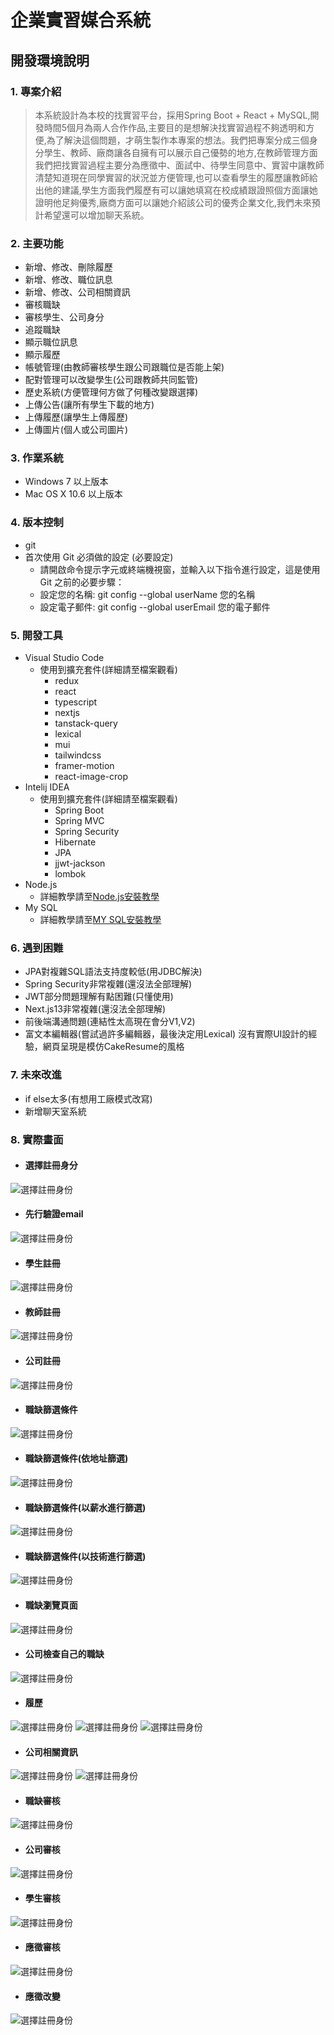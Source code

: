 # 企業實習媒合系統
## 開發環境說明
### 1. 專案介紹
> 本系統設計為本校的找實習平台，採用Spring Boot +  React + MySQL,開發時間5個月為兩人合作作品,主要目的是想解決找實習過程不夠透明和方便,為了解決這個問題，才萌生製作本專案的想法。我們把專案分成三個身分學生、教師、廠商讓各自擁有可以展示自己優勢的地方,在教師管理方面我們把找實習過程主要分為應徵中、面試中、待學生同意中、實習中讓教師清楚知道現在同學實習的狀況並方便管理,也可以查看學生的履歷讓教師給出他的建議,學生方面我們履歷有可以讓她填寫在校成績跟證照個方面讓她證明他足夠優秀,廠商方面可以讓她介紹該公司的優秀企業文化,我們未來預計希望還可以增加聊天系統。
### 2. 主要功能
- 新增、修改、刪除履歷
- 新增、修改、職位訊息
- 新增、修改、公司相關資訊
- 審核職缺
- 審核學生、公司身分
- 追蹤職缺
- 顯示職位訊息
- 顯示履歷
- 帳號管理(由教師審核學生跟公司跟職位是否能上架)
- 配對管理可以改變學生(公司跟教師共同監管)
- 歷史系統(方便管理何方做了何種改變跟選擇)
- 上傳公告(讓所有學生下載的地方)
- 上傳履歷(讓學生上傳履歷)
- 上傳圖片(個人或公司圖片)
### 3. 作業系統
- Windows 7 以上版本 
- Mac OS X 10.6 以上版本
### 4. 版本控制
- git
- 首次使用 Git 必須做的設定 (必要設定)
    - 請開啟命令提示字元或終端機視窗，並輸入以下指令進行設定，這是使用 Git 之前的必要步驟：
    - 設定您的名稱: git config --global userName 您的名稱
    - 設定電子郵件: git config --global userEmail 您的電子郵件
### 5. 開發工具
- Visual Studio Code
  - 使用到擴充套件(詳細請至檔案觀看)
    - redux 
    - react
    - typescript   
    - nextjs
    - tanstack-query
    - lexical
    - mui
    - tailwindcss
    - framer-motion
    - react-image-crop
- Intelij IDEA
  - 使用到擴充套件(詳細請至檔案觀看)
    - Spring Boot
    - Spring MVC
    - Spring Security
    - Hibernate
    - JPA
    - jjwt-jackson
    - lombok
- Node.js 
  - 詳細教學請至[Node.js安裝教學](https://dotblogs.com.tw/jamestsai/2022/03/13/Install-nodejs-and-npm-on-Windows)
- My SQL
  - 詳細教學請至[MY SQL安裝教學](https://ithelp.ithome.com.tw/articles/10259766)
### 6. 遇到困難
- JPA對複雜SQL語法支持度較低(用JDBC解決)
- Spring Security非常複雜(還沒法全部理解)
- JWT部分問題理解有點困難(只懂使用)
- Next.js13非常複雜(還沒法全部理解)
- 前後端溝通問題(連結性太高現在會分V1,V2)
- 富文本編輯器(嘗試過許多編輯器，最後決定用Lexical) 沒有實際UI設計的經驗，網頁呈現是模仿CakeResume的風格
### 7. 未來改進
- if else太多(有想用工廠模式改寫)
- 新增聊天室系統

### 8. 實際畫面
- #### 選擇註冊身分
![選擇註冊身份]("/../新版實際畫面/選擇註冊身份.png)
- #### 先行驗證email
![選擇註冊身份]("/../新版實際畫面/註冊1.png)
- #### 學生註冊
![選擇註冊身份]("/../新版實際畫面/學生註冊.png)
- #### 教師註冊
![選擇註冊身份]("/../新版實際畫面/教師註冊.png)
- #### 公司註冊
![選擇註冊身份]("/../新版實際畫面/公司註冊.png)
- #### 職缺篩選條件
![選擇註冊身份]("/../新版實際畫面/SearchFilter1.png)
- #### 職缺篩選條件(依地址篩選)
![選擇註冊身份]("/../新版實際畫面/SearchFilter2.png)
- #### 職缺篩選條件(以薪水進行篩選)
![選擇註冊身份]("/../新版實際畫面/SearchFilter3.png)
- #### 職缺篩選條件(以技術進行篩選)
![選擇註冊身份]("/../新版實際畫面/SearchFilter4.png)
- #### 職缺瀏覽頁面
![選擇註冊身份]("/../新版實際畫面/職缺瀏覽頁面.png)
- #### 公司檢查自己的職缺
![選擇註冊身份]("/../新版實際畫面/公司職缺1.jpg)
- #### 履歷
![選擇註冊身份]("/../新版實際畫面/履歷1.jpg)
![選擇註冊身份]("/../新版實際畫面/履歷2.jpg)
![選擇註冊身份]("/../新版實際畫面/履歷3.jpg)
- #### 公司相關資訊
![選擇註冊身份]("/../新版實際畫面/公司關於1.jpg)
![選擇註冊身份]("/../新版實際畫面/公司關於2.jpg)
- #### 職缺審核
![選擇註冊身份]("/../新版實際畫面/職缺審核.jpg)
- #### 公司審核
![選擇註冊身份]("/../新版實際畫面/公司審核.jpg)
- #### 學生審核
![選擇註冊身份]("/../新版實際畫面/學生審核.jpg)
- #### 應徵審核
![選擇註冊身份]("/../新版實際畫面/應徵審核.jpg)
- #### 應徵改變
![選擇註冊身份]("/../新版實際畫面/應徵改變.jpg)